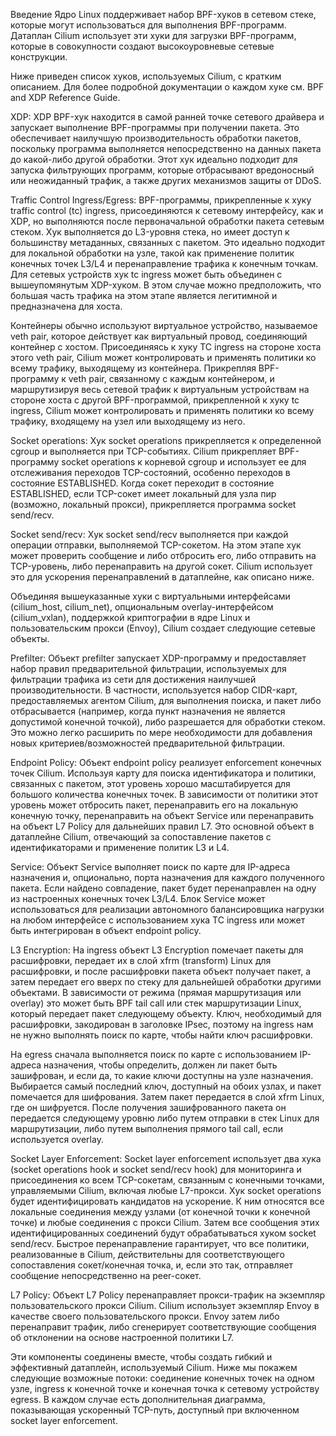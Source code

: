 Введение
Ядро Linux поддерживает набор BPF-хуков в сетевом стеке, которые могут использоваться для выполнения BPF-программ. Датаплан Cilium использует эти хуки для загрузки BPF-программ, которые в совокупности создают высокоуровневые сетевые конструкции.

Ниже приведен список хуков, используемых Cilium, с кратким описанием. Для более подробной документации о каждом хуке см. BPF and XDP Reference Guide.

XDP: XDP BPF-хук находится в самой ранней точке сетевого драйвера и запускает выполнение BPF-программы при получении пакета. Это обеспечивает наилучшую производительность обработки пакетов, поскольку программа выполняется непосредственно на данных пакета до какой-либо другой обработки. Этот хук идеально подходит для запуска фильтрующих программ, которые отбрасывают вредоносный или неожиданный трафик, а также других механизмов защиты от DDoS.

Traffic Control Ingress/Egress: BPF-программы, прикрепленные к хуку traffic control (tc) ingress, присоединяются к сетевому интерфейсу, как и XDP, но выполняются после первоначальной обработки пакета сетевым стеком. Хук выполняется до L3-уровня стека, но имеет доступ к большинству метаданных, связанных с пакетом. Это идеально подходит для локальной обработки на узле, такой как применение политик конечных точек L3/L4 и перенаправление трафика к конечным точкам. Для сетевых устройств хук tc ingress может быть объединен с вышеупомянутым XDP-хуком. В этом случае можно предположить, что большая часть трафика на этом этапе является легитимной и предназначена для хоста.

Контейнеры обычно используют виртуальное устройство, называемое veth pair, которое действует как виртуальный провод, соединяющий контейнер с хостом. Присоединяясь к хуку TC ingress на стороне хоста этого veth pair, Cilium может контролировать и применять политики ко всему трафику, выходящему из контейнера. Прикрепляя BPF-программу к veth pair, связанному с каждым контейнером, и маршрутизируя весь сетевой трафик к виртуальным устройствам на стороне хоста с другой BPF-программой, прикрепленной к хуку tc ingress, Cilium может контролировать и применять политики ко всему трафику, входящему на узел или выходящему из него.

Socket operations: Хук socket operations прикрепляется к определенной cgroup и выполняется при TCP-событиях. Cilium прикрепляет BPF-программу socket operations к корневой cgroup и использует ее для отслеживания переходов TCP-состояний, особенно переходов в состояние ESTABLISHED. Когда сокет переходит в состояние ESTABLISHED, если TCP-сокет имеет локальный для узла пир (возможно, локальный прокси), прикрепляется программа socket send/recv.

Socket send/recv: Хук socket send/recv выполняется при каждой операции отправки, выполняемой TCP-сокетом. На этом этапе хук может проверить сообщение и либо отбросить его, либо отправить на TCP-уровень, либо перенаправить на другой сокет. Cilium использует это для ускорения перенаправлений в датаплейне, как описано ниже.

Объединяя вышеуказанные хуки с виртуальными интерфейсами (cilium_host, cilium_net), опциональным overlay-интерфейсом (cilium_vxlan), поддержкой криптографии в ядре Linux и пользовательским прокси (Envoy), Cilium создает следующие сетевые объекты.

Prefilter: Объект prefilter запускает XDP-программу и предоставляет набор правил предварительной фильтрации, используемых для фильтрации трафика из сети для достижения наилучшей производительности. В частности, используется набор CIDR-карт, предоставляемых агентом Cilium, для выполнения поиска, и пакет либо отбрасывается (например, когда пункт назначения не является допустимой конечной точкой), либо разрешается для обработки стеком. Это можно легко расширить по мере необходимости для добавления новых критериев/возможностей предварительной фильтрации.

Endpoint Policy: Объект endpoint policy реализует enforcement конечных точек Cilium. Используя карту для поиска идентификатора и политики, связанных с пакетом, этот уровень хорошо масштабируется для большого количества конечных точек. В зависимости от политики этот уровень может отбросить пакет, перенаправить его на локальную конечную точку, перенаправить на объект Service или перенаправить на объект L7 Policy для дальнейших правил L7. Это основной объект в датаплейне Cilium, отвечающий за сопоставление пакетов с идентификаторами и применение политик L3 и L4.

Service: Объект Service выполняет поиск по карте для IP-адреса назначения и, опционально, порта назначения для каждого полученного пакета. Если найдено совпадение, пакет будет перенаправлен на одну из настроенных конечных точек L3/L4. Блок Service может использоваться для реализации автономного балансировщика нагрузки на любом интерфейсе с использованием хука TC ingress или может быть интегрирован в объект endpoint policy.

L3 Encryption: На ingress объект L3 Encryption помечает пакеты для расшифровки, передает их в слой xfrm (transform) Linux для расшифровки, и после расшифровки пакета объект получает пакет, а затем передает его вверх по стеку для дальнейшей обработки другими объектами. В зависимости от режима (прямая маршрутизация или overlay) это может быть BPF tail call или стек маршрутизации Linux, который передает пакет следующему объекту. Ключ, необходимый для расшифровки, закодирован в заголовке IPsec, поэтому на ingress нам не нужно выполнять поиск по карте, чтобы найти ключ расшифровки.

На egress сначала выполняется поиск по карте с использованием IP-адреса назначения, чтобы определить, должен ли пакет быть зашифрован, и если да, то какие ключи доступны на узле назначения. Выбирается самый последний ключ, доступный на обоих узлах, и пакет помечается для шифрования. Затем пакет передается в слой xfrm Linux, где он шифруется. После получения зашифрованного пакета он передается следующему уровню либо путем отправки в стек Linux для маршрутизации, либо путем выполнения прямого tail call, если используется overlay.

Socket Layer Enforcement: Socket layer enforcement использует два хука (socket operations hook и socket send/recv hook) для мониторинга и присоединения ко всем TCP-сокетам, связанным с конечными точками, управляемыми Cilium, включая любые L7-прокси. Хук socket operations будет идентифицировать кандидатов на ускорение. К ним относятся все локальные соединения между узлами (от конечной точки к конечной точке) и любые соединения с прокси Cilium. Затем все сообщения этих идентифицированных соединений будут обрабатываться хуком socket send/recv. Быстрое перенаправление гарантирует, что все политики, реализованные в Cilium, действительны для соответствующего сопоставления сокет/конечная точка, и, если это так, отправляет сообщение непосредственно на peer-сокет.

L7 Policy: Объект L7 Policy перенаправляет прокси-трафик на экземпляр пользовательского прокси Cilium. Cilium использует экземпляр Envoy в качестве своего пользовательского прокси. Envoy затем либо перенаправит трафик, либо сгенерирует соответствующие сообщения об отклонении на основе настроенной политики L7.

Эти компоненты соединены вместе, чтобы создать гибкий и эффективный датаплейн, используемый Cilium. Ниже мы покажем следующие возможные потоки: соединение конечных точек на одном узле, ingress к конечной точке и конечная точка к сетевому устройству egress. В каждом случае есть дополнительная диаграмма, показывающая ускоренный TCP-путь, доступный при включенном socket layer enforcement.
